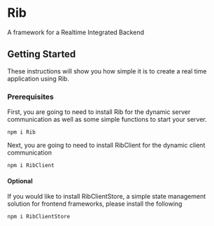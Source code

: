 # Rib
A framework for a Realtime Integrated Backend

## Getting Started

These instructions will show you how simple it is to create a real time application using Rib.

### Prerequisites

First, you are going to need to install Rib for the dynamic server communication as well as some simple functions to start your server.

```
npm i Rib
```

Next, you are going to need to install RibClient for the dynamic client communication
```
npm i RibClient
```

#### Optional
If you would like to install RibClientStore, a simple state management solution for frontend frameworks, please install the following
```
npm i RibClientStore
```

